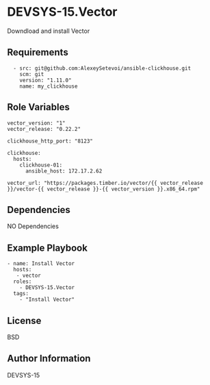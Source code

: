 DEVSYS-15.Vector
=========

Downdload and install Vector

Requirements
------------
```
  - src: git@github.com:AlexeySetevoi/ansible-clickhouse.git
    scm: git
    version: "1.11.0"
    name: my_clickhouse 
```

Role Variables
--------------
```
vector_version: "1"
vector_release: "0.22.2"

clickhouse_http_port: "8123"

clickhouse:
  hosts:
    clickhouse-01:
      ansible_host: 172.17.2.62

vector_url: "https://packages.timber.io/vector/{{ vector_release }}/vector-{{ vector_release }}-{{ vector_version }}.x86_64.rpm"
```
Dependencies
------------

NO Dependencies

Example Playbook
----------------

```
- name: Install Vector
  hosts: 
   - vector
  roles:
    - DEVSYS-15.Vector
  tags: 
    - "Install Vector"
```
License
-------

BSD

Author Information
------------------
DEVSYS-15
